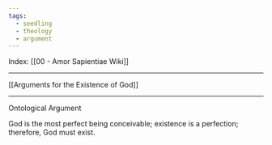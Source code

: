 ```yaml
---
tags:
  - seedling
  - theology
  - argument
---
```

Index: [[00 - Amor Sapientiae Wiki]]

---

[[Arguments for the Existence of God]]

---

Ontological Argument

God is the most perfect being conceivable; existence is a perfection; therefore, God must exist.